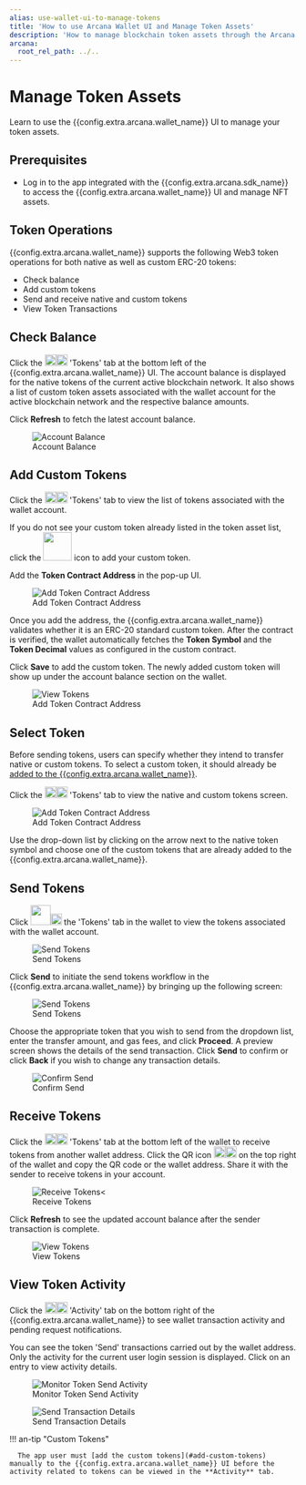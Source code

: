 ```yaml
---
alias: use-wallet-ui-to-manage-tokens
title: 'How to use Arcana Wallet UI and Manage Token Assets'
description: 'How to manage blockchain token assets through the Arcana wallet, how to check the balance, add custom tokens, send and receive tokens and monitor token transactions.'
arcana:
  root_rel_path: ../..
---
```


# Manage Token Assets

Learn to use the {{config.extra.arcana.wallet_name}} UI to manage your token assets.

## Prerequisites

* Log in to the app integrated with the {{config.extra.arcana.sdk_name}} to access the {{config.extra.arcana.wallet_name}} UI and manage NFT assets.

## Token Operations

{{config.extra.arcana.wallet_name}} supports the following Web3 token operations for both native as well as custom ERC-20 tokens:

* Check balance
* Add custom tokens
* Send and receive native and custom tokens
* View Token Transactions 

## Check Balance

Click the <img src="{{config.extra.arcana.img_dir}}/icons/an_wallet_token_icon_light.{{config.extra.arcana.img_png}}#only-light" width="20"/><img src="{{config.extra.arcana.img_dir}}/icons/an_wallet_token_icon_dark.{{config.extra.arcana.img_png}}#only-dark" width="20"/> 'Tokens' tab at the bottom left of the {{config.extra.arcana.wallet_name}} UI. The account balance is displayed for the native tokens of the current active blockchain network. It also shows a list of custom token assets associated with the wallet account for the active blockchain network and the respective balance amounts.

Click **Refresh** to fetch the latest account balance. 

<figure markdown="span">
  <img class="an-screenshots-noeffects width_35pc" src="{{config.extra.arcana.img_dir}}/an_wallet_home.{{config.extra.arcana.img_png}}" alt="Account Balance"/>
  <figcaption>Account Balance</figcaption>
</figure>

## Add Custom Tokens

Click the <img src="{{config.extra.arcana.img_dir}}/icons/an_wallet_token_icon_light.{{config.extra.arcana.img_png}}#only-light" width="20"/><img src="{{config.extra.arcana.img_dir}}/icons/an_wallet_token_icon_dark.{{config.extra.arcana.img_png}}#only-dark" width="20"/> 'Tokens' tab to view the list of tokens associated with the wallet account.  

If you do not see your custom token already listed in the token asset list, click the <img src="{{config.extra.arcana.img_dir}}/icons/an_wallet_addtoken_icon.{{config.extra.arcana.img_png}}" width="50"/> icon to add your custom token.

Add the **Token Contract Address** in the pop-up UI.

<figure markdown="span">
  <img class="an-screenshots-noeffects width_35pc" src="{{config.extra.arcana.img_dir}}/an_wallet_add_custom_token.{{config.extra.arcana.img_png}}" alt="Add Token Contract Address"/>
  <figcaption>Add Token Contract Address</figcaption>
</figure>

Once you add the address, the {{config.extra.arcana.wallet_name}} validates whether it is an ERC-20 standard custom token. After the contract is verified, the wallet automatically fetches the **Token Symbol** and the **Token Decimal** values as configured in the custom contract.

Click **Save** to add the custom token. The newly added custom token will show up under the account balance section on the wallet.

<figure markdown="span">
  <img class="an-screenshots-noeffects width_35pc" src="{{config.extra.arcana.img_dir}}/an_wallet_custom_tokens.{{config.extra.arcana.img_png}}" alt="View Tokens"/>
  <figcaption>Add Token Contract Address</figcaption>
</figure>
  

## Select Token

Before sending tokens, users can specify whether they intend to transfer native or custom tokens. To select a custom token, it should already be [added to the {{config.extra.arcana.wallet_name}}](#add-custom-tokens).

Click the <img src="{{config.extra.arcana.img_dir}}/icons/an_wallet_token_icon_light.{{config.extra.arcana.img_png}}#only-light" width="20"/><img src="{{config.extra.arcana.img_dir}}/icons/an_wallet_token_icon_dark.{{config.extra.arcana.img_png}}#only-dark" width="20"/> 'Tokens' tab to view the native and custom tokens screen.

<figure markdown="span">
  <img class="an-screenshots-noeffects width_35pc" src="{{config.extra.arcana.img_dir}}/an_wallet_choose_custom.{{config.extra.arcana.img_png}}" alt="Add Token Contract Address"/>
  <figcaption>Add Token Contract Address</figcaption>
</figure>

Use the drop-down list by clicking on the arrow next to the native token symbol and choose one of the custom tokens that are already added to the {{config.extra.arcana.wallet_name}}. 
 
## Send Tokens

Click <img src="{{config.extra.arcana.img_dir}}/icons/an_wallet_token_icon_light.{{config.extra.arcana.img_png}}#only-light" width="35"/><img src="{{config.extra.arcana.img_dir}}/icons/an_wallet_token_icon_dark.{{config.extra.arcana.img_png}}#only-dark" width="20"/> the 'Tokens' tab in the wallet to view the tokens associated with the wallet account.

<figure markdown="span">
  <img class="an-screenshots-noeffects width_35pc" src="{{config.extra.arcana.img_dir}}/an_wallet_home.{{config.extra.arcana.img_png}}" alt="Send Tokens"/>
  <figcaption>Send Tokens</figcaption>
</figure>

Click **Send** to initiate the send tokens workflow in the {{config.extra.arcana.wallet_name}} by bringing up the following screen:

<figure markdown="span">
  <img class="an-screenshots-noeffects width_35pc" src="{{config.extra.arcana.img_dir}}/an_wallet_send_inputs.{{config.extra.arcana.img_png}}" alt="Send Tokens"/>
  <figcaption>Send Tokens</figcaption>
</figure>

Choose the appropriate token that you wish to send from the dropdown list, enter the transfer amount, and gas fees, and click **Proceed**. A preview screen shows the details of the send transaction. Click **Send** to confirm or click **Back** if you wish to change any transaction details. 

<figure markdown="span">
  <img class="an-screenshots-noeffects width_35pc" src="{{config.extra.arcana.img_dir}}/an_wallet_send.{{config.extra.arcana.img_png}}" alt="Confirm Send"/>
  <figcaption>Confirm Send</figcaption>
</figure>

## Receive Tokens

Click the <img src="{{config.extra.arcana.img_dir}}/icons/an_wallet_token_icon_light.{{config.extra.arcana.img_png}}#only-light" width="20"/><img src="{{config.extra.arcana.img_dir}}/icons/an_wallet_token_icon_dark.{{config.extra.arcana.img_png}}#only-dark" width="20"/> 'Tokens' tab at the bottom left of the wallet to receive tokens from another wallet address. Click the QR icon <img src="{{config.extra.arcana.img_dir}}/icons/an_wallet_qr_light.{{config.extra.arcana.img_png}}#only-light" width="20"/><img src="{{config.extra.arcana.img_dir}}/icons/an_wallet_qr_dark.{{config.extra.arcana.img_png}}#only-dark" width="20"/> on the top right of the wallet and copy the QR code or the wallet address. Share it with the sender to receive tokens in your account.  

<figure markdown="span">
  <img class="an-screenshots-noeffects width_35pc" src="{{config.extra.arcana.img_dir}}/an_wallet_receive_qr.{{config.extra.arcana.img_gif}}" alt="Receive Tokens"/><
  <figcaption>Receive Tokens</figcaption>
</figure>

Click **Refresh** to see the updated account balance after the sender transaction is complete.

<figure markdown="span">
  <img class="an-screenshots-noeffects width_35pc" src="{{config.extra.arcana.img_dir}}/an_wallet_receive_balance.{{config.extra.arcana.img_png}}" alt="View Tokens"/>
  <figcaption>View Tokens</figcaption>
</figure>

## View Token Activity

Click the <img src="{{config.extra.arcana.img_dir}}/icons/an_wallet_notification_icon_light.{{config.extra.arcana.img_png}}#only-light" width="20"/><img src="{{config.extra.arcana.img_dir}}/icons/an_wallet_notification_icon_dark.{{config.extra.arcana.img_png}}#only-dark" width="20"/> 'Activity' tab on the bottom right of the {{config.extra.arcana.wallet_name}} to see wallet transaction activity and pending request notifications.

You can see the token 'Send' transactions carried out by the wallet address. Only the activity for the current user login session is displayed. Click on an entry to view activity details.

<figure markdown="span">
  <img class="an-screenshots-noeffects width_35pc" src="{{config.extra.arcana.img_dir}}/an_wallet_combined_notify.{{config.extra.arcana.img_png}}" alt="Monitor Token Send Activity"/>
  <figcaption>Monitor Token Send Activity</figcaption>
</figure>

<figure markdown="span">
  <img class="an-screenshots-noeffects width_35pc" src="{{config.extra.arcana.img_dir}}/an_wallet_combined_notification_details_send_token.{{config.extra.arcana.img_png}}" alt="Send Transaction Details" />
  <figcaption>Send Transaction Details</figcaption>
</figure>

!!! an-tip "Custom Tokens"

      The app user must [add the custom tokens](#add-custom-tokens) manually to the {{config.extra.arcana.wallet_name}} UI before the activity related to tokens can be viewed in the **Activity** tab.
